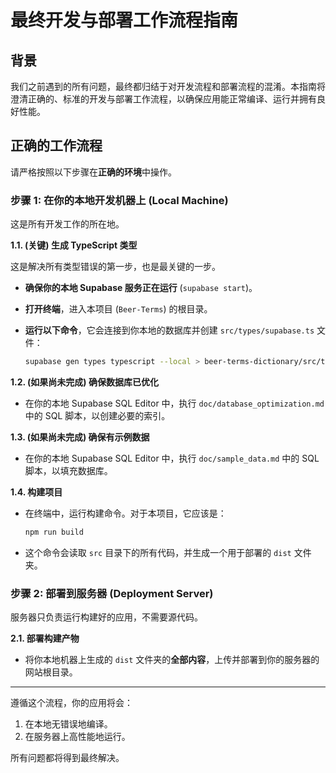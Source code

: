# 最终开发与部署工作流程指南

## 背景

我们之前遇到的所有问题，最终都归结于对开发流程和部署流程的混淆。本指南将澄清正确的、标准的开发与部署工作流程，以确保应用能正常编译、运行并拥有良好性能。

## 正确的工作流程

请严格按照以下步骤在**正确的环境**中操作。

### 步骤 1: 在你的本地开发机器上 (Local Machine)

这是所有开发工作的所在地。

**1.1. (关键) 生成 TypeScript 类型**

这是解决所有类型错误的第一步，也是最关键的一步。

*   **确保你的本地 Supabase 服务正在运行** (`supabase start`)。
*   **打开终端**，进入本项目 (`Beer-Terms`) 的根目录。
*   **运行以下命令**，它会连接到你本地的数据库并创建 `src/types/supabase.ts` 文件：

    ```bash
    supabase gen types typescript --local > beer-terms-dictionary/src/types/supabase.ts
    ```

**1.2. (如果尚未完成) 确保数据库已优化**

*   在你的本地 Supabase SQL Editor 中，执行 `doc/database_optimization.md` 中的 SQL 脚本，以创建必要的索引。

**1.3. (如果尚未完成) 确保有示例数据**

*   在你的本地 Supabase SQL Editor 中，执行 `doc/sample_data.md` 中的 SQL 脚本，以填充数据库。

**1.4. 构建项目**

*   在终端中，运行构建命令。对于本项目，它应该是：

    ```bash
    npm run build
    ```
*   这个命令会读取 `src` 目录下的所有代码，并生成一个用于部署的 `dist` 文件夹。

### 步骤 2: 部署到服务器 (Deployment Server)

服务器只负责运行构建好的应用，不需要源代码。

**2.1. 部署构建产物**

*   将你本地机器上生成的 `dist` 文件夹的**全部内容**，上传并部署到你的服务器的网站根目录。

---

遵循这个流程，你的应用将会：
1.  在本地无错误地编译。
2.  在服务器上高性能地运行。

所有问题都将得到最终解决。
